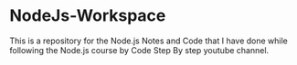 # NodeJs-Workspace
This is a repository for the Node.js Notes and Code that I have done while following the Node.js course by Code Step By step youtube channel.
